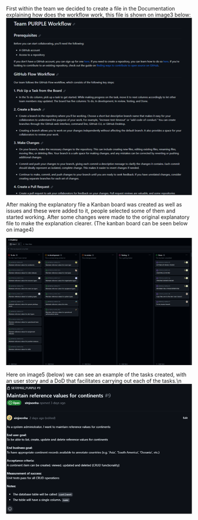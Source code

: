 First within the team we decided to create a file in the Documentation explaining how does the workflow work, this file is shown on image3 below:
![image3](images/Image3.png)

After making the explanatory file a Kanban board was created as well as issues and these were added to it, people selected some of them and started working. After some changes were made to the original explanatory file to make the explanation clearer. (The kanban board can be seen below on image4)

![image4](images/Image4.png)

Here on image5 (below) we can see an example of the tasks created, with an user story and a DoD that facilitates carrying out each of the tasks.\n
![image5](images/Image5.png)
